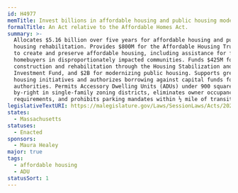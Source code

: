 ```yaml
---
id: H4977
memTitle: Invest billions in affordable housing and public housing modernization.
formalTitle: An Act relative to the Affordable Homes Act.
summary: >-
  Allocates $5.16 billion over five years for affordable housing and public
  housing rehabilitation. Provides $800M for the Affordable Housing Trust Fund
  to create and preserve affordable housing, including assistance for first-time
  homebuyers in disproportionately impacted communities. Funds $425M for new
  construction and rehabilitation through the Housing Stabilization and
  Investment Fund, and $2B for modernizing public housing. Supports green
  housing initiatives and authorizes borrowing against capital funds for housing
  authorities. Permits Accessory Dwelling Units (ADUs) under 900 square feet
  by-right in single-family zoning districts, eliminates owner occupancy
  requirements, and prohibits parking mandates within ½ mile of transit.
legislativeTextURI: https://malegislature.gov/Laws/SessionLaws/Acts/2024/Chapter150
states:
  - Massachusetts
statuses:
  - Enacted
sponsors:
  - Maura Healey
major: true
tags:
  - affordable housing
  - ADU
statusSort: 1
---
```

